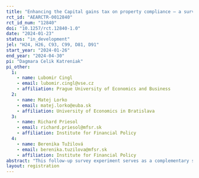 ```yaml
---
title: "Enhancing the Capital gains tax on property compliance – a survey experiment. "
rct_id: "AEARCTR-0012840"
rct_id_num: "12840"
doi: "10.1257/rct.12840-1.0"
date: "2024-01-23"
status: "in_development"
jel: "H24, H26, C93, C99, D81, D91"
start_year: "2024-01-26"
end_year: "2024-04-30"
pi: "Dagmara Celik Katreniak"
pi_other:
  1:
    - name: Lubomir Cingl
    - email: lubomir.cingl@vse.cz
    - affiliation: Prague University of Economics and Business
  2:
    - name: Matej Lorko
    - email: matej.lorko@euba.sk
    - affiliation: University of Economics in Bratislava
  3:
    - name: Richard Priesol
    - email: richard.priesol@mfsr.sk
    - affiliation: Institute for Financial Policy
  4:
    - name: Berenika Tužilová
    - email: berenika.tuzilova@mfsr.sk
    - affiliation: Institute for Financial Policy
abstract: "This follow-up survey experiment serves as a complementary study to the field letter experiment conducted in collaboration with the Financial Administration in Slovakia. The primary objective of the initial field experiment was to boost the collection of Capital Gain Tax on property by sending informative letters to potential evaders, emphasizing their obligations. Different versions of these letters, some accompanied by graphical leaflets, were employed. In this follow-up survey experiment, our focus is directed towards understanding the respondents’ perceptions and interpretations of the letters and leaflets. We aim to gauge their satisfaction with the provided information and delve into various clarification aspects. "
layout: registration
---
```


